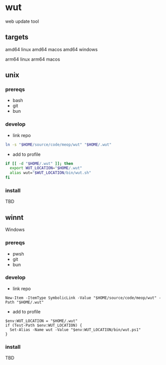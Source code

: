# wut

web update tool

## targets

amd64 linux
amd64 macos
amd64 windows

arm64 linux
arm64 macos

## unix

### prereqs

- bash
- git
- bun

### develop

- link repo

```bash
ln -s "$HOME/source/code/meop/wut" "$HOME/.wut"
```

- add to profile

```bash
if [[ -d "$HOME/.wut" ]]; then
  export WUT_LOCATION="$HOME/.wut"
  alias wut="$WUT_LOCATION/bin/wut.sh"
fi
```

### install

TBD

## winnt

Windows

### prereqs

- pwsh
- git
- bun

### develop

- link repo

```pwsh
New-Item -ItemType SymbolicLink -Value "$HOME/source/code/meop/wut" -Path "$HOME/.wut"
```

- add to profile

```pwsh
$env:WUT_LOCATION = "$HOME/.wut"
if (Test-Path $env:WUT_LOCATION) {
  Set-Alias -Name wut -Value "$env:WUT_LOCATION/bin/wut.ps1"
}
```

### install

TBD
